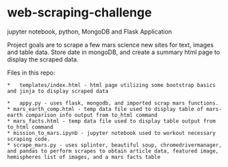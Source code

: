 # web-scraping-challenge
jupyter notebook, python, MongoDB and Flask Application

Project goals are to scrape a few mars science new sites for text, images and table data. Store date in mongoDB, and create a summary html page to display the scraped data.


Files in this repo:

    *   templates/index.html - html page utilizing some bootstrap basics and jinja to display scraped data

    *   appy.py - uses flask, mongodb, and imported scrap mars functions.
    * mars_earth_comp.html - temp data file used to display table of mars-earth comparison info output from to_html command
    * mars_facts.html - temp data file used to display table output from to_html command
    * mission_to_mars.ipynb - jupyter notebook used to workout necessary scraping code.
    * scrape_mars.py - uses splinter, beautiful soup, chromedrivermanager, and pandas to perform scrapes to obtain article data, featured image, hemispheres list of images, and a mars facts table



